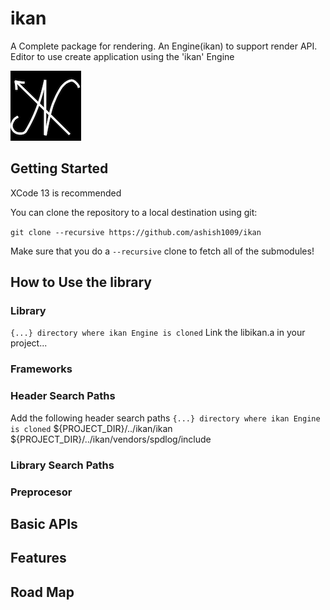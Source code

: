# ikan
A Complete package for rendering. An Engine(ikan) to support render API. Editor to use create application using the 'ikan' Engine

![](/resources/logo/i_kan.png)

## Getting Started
XCode 13 is recommended

You can clone the repository to a local destination using git:

`git clone --recursive https://github.com/ashish1009/ikan`

Make sure that you do a `--recursive` clone to fetch all of the submodules!

## How to Use the library
### Library
`{...} directory where ikan Engine is cloned`
Link the libikan.a in your project... 

### Frameworks

### Header Search Paths
Add the following header search paths 
`{...} directory where ikan Engine is cloned`
${PROJECT_DIR}/../ikan/ikan
${PROJECT_DIR}/../ikan/vendors/spdlog/include

### Library Search Paths

### Preprocesor

## Basic APIs

## Features

## Road Map  
